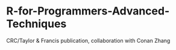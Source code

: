 # R-for-Programmers-Advanced-Techniques
CRC/Taylor &amp; Francis publication, collaboration with Conan Zhang
